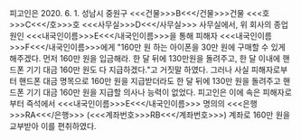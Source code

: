 피고인은 2020. 6. 1. 성남시 중원구 <<<건물>>>B<<</건물>>>건물 <<<호>>>C<<</호>>>호 <<<사무실>>>D<<</사무실>>> 사무실에서, 위 회사의 종업원인 <<<내국인이름>>>E<<</내국인이름>>>을 통해 피해자 <<<내국인이름>>>F<<</내국인이름>>>에게 "160만 원 하는 아이폰을 30만 원에 구매할 수 있게 해주겠다. 먼저 160만 원을 입금해라. 한 달 뒤에 130만원을 돌려주고, 한 달 이내에 핸드폰 기기 대금 160만 원도 다 지급하겠다."고 거짓말 하였다.
그러나 사실 피해자로부터 핸드폰 대금 명목으로 160만 원을 지급받더라도 한 달 뒤에 130만 원을 돌려주고 핸드폰 기기 대금 160만 원을 지급할 의사나 능력이 없었다.
피고인은 이에 속은 피해자로부터 즉석에서 <<<내국인이름>>>E<<</내국인이름>>> 명의의 <<<은행>>>RA<<</은행>>> (<<<계좌번호>>>RB<<</계좌번호>>>) 계좌로 160만 원을 교부받아 이를 편취하였다.